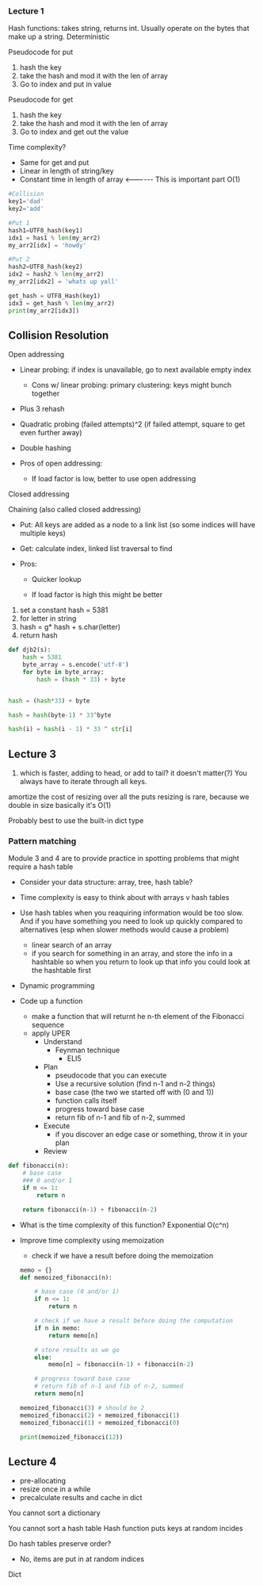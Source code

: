 ### Lecture 1
Hash functions: takes string, returns int. Usually operate on the bytes that make up a string. Deterministic

Pseudocode for put
1. hash the key
2. take the hash and mod it with the len of array
3. Go to index and put in value

Pseudocode for get
1. hash the key
2. take the hash and mod it with the len of array
3. Go to index and get out the value

Time complexity?
- Same for get and put
- Linear in length of string/key
- Constant time in length of array <------ This is important part
O(1)

```python
#Collision
key1='dad'
key2='add'

#Put 1
hash1=UTF8_hash(key1)
idx1 = has1 % len(my_arr2)
my_arr2[idx] = 'howdy'

#Put 2
hash2=UTF8_hash(key2)
idx2 = hash2 % len(my_arr2)
my_arr2[idx2] = 'whats up yall'

get_hash = UTF8_Hash(key1)
idx3 = get_hash % len(my_arr2)
print(my_arr2[idx3])
```

## Collision Resolution

Open addressing 

- Linear probing: if index is unavailable, go to next available empty index
    - Cons w/ linear probing: primary clustering: keys might bunch together

- Plus 3 rehash

- Quadratic probing (failed attempts)^2 (if failed attempt, square to get even further away)

- Double hashing 

- Pros of open addressing:

    - If load factor is low, better to use open addressing


Closed addressing

Chaining (also called closed addressing)

- Put: All keys are added as a node to a link list (so some indices will have multiple keys)

- Get: calculate index, linked list traversal to find

- Pros:

    - Quicker lookup

    - If load factor is high this might be better


1. set a constant hash = 5381
2. for letter in string
3. hash = g* hash + s.char(letter)
2. return hash

```python
def djb2(s):
    hash = 5381
    byte_array = s.encode('utf-8')
    for byte in byte_array:
        hash = (hash * 33) + byte


hash = (hash*33) + byte

hash = hash(byte-1) * 33^byte

hash(i) = hash(i - 1) * 33 ^ str[i]
```

## Lecture 3
1. which is faster, adding to head, or add to tail? it doesn't matter(?) 
You always have to iterate through all keys.

amortize the cost of resizing over all the puts
resizing is rare, because we double in size
basically it's O(1)

Probably best to use the built-in dict type

### Pattern matching 
Module 3 and 4 are to provide practice in spotting problems that might require a hash table

- Consider your data structure: array, tree, hash table?

- Time complexity is easy to think about with arrays v hash tables

- Use hash tables when you reaquiring information would be too slow. And if you have something you need to look up quickly
compared to alternatives (esp when slower methods would cause a problem)
    - linear search of an array
    - if you search for something in an array, and store the info in a hashtable so when you return to look up that info you could look
    at the hashtable first 

- Dynamic programming

- Code up a function
    - make a function that will returnt he n-th element of the Fibonacci sequence
    - apply UPER
        - Understand
            - Feynman technique
                - ELI5 
        - Plan
            - pseudocode that you can execute
            - Use a recursive solution (find n-1 and n-2 things)
            - base case (the two we started off with (0 and 1))
            - function calls itself
            - progress toward base case
            - return fib of n-1 and fib of n-2, summed
        - Execute
            - if you discover an edge case or something, throw it in your plan
        - Review

```python
def fibonacci(n):
    # base case
    ### 0 and/or 1
    if n <= 1:
        return n

    return fibonacci(n-1) + fibonacci(n-2)
```

- What is the time complexity of this function? Exponential O(c^n)

- Improve time complexity using memoization
    - check if we have a result before doing the memoization

    ```python
    memo = {}
    def memoized_fibonacci(n):

        # base case (0 and/or 1)
        if n <= 1:
            return n

        # check if we have a result before doing the computation
        if n in memo:
            return memo[n]
    
        # store results as we go
        else: 
            memo[n] = fibonacci(n-1) + fibonacci(n-2)
    
        # progress toward base case
        # return fib of n-1 and fib of n-2, summed 
        return memo[n]

    memoized_fibonacci(3) # should be 2
    memoized_fibonacci(2) + memoized_fibonacci(1)
    memoized_fibonacci(1) + memoized_fibonacci(0)

    print(memoized_fibonacci(12))
    ```

## Lecture 4
- pre-allocating
- resize once in a while
- precalculate results and cache in dict

You cannot sort a dictionary

You cannot sort a hash table
Hash function puts keys at random incides

Do hash tables preserve order?
- No, items are put in at random indices

Dict
